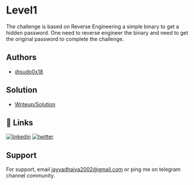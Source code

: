 
# Level1

The challenge is based on Reverse Engineering a simple binary to get a hidden password. One need to reverse engineer the binary and need to get the original password to complete the challenge.


## Authors

- [@sudo0x18](https://www.github.com/sudo0x18)


## Solution

- [Writeup/Solution](https://medium.com/@sudo0x18/reverse-engineering-a-binary-with-ida-free-346cab16be9f?source=user_profile---------0----------------------------)


## 🔗 Links
[![linkedin](https://img.shields.io/badge/linkedin-0A66C2?style=for-the-badge&logo=linkedin&logoColor=white)](https://www.linkedin.com/in/jay-vadhaiya-3b74531b1/)
[![twitter](https://img.shields.io/badge/twitter-1DA1F2?style=for-the-badge&logo=twitter&logoColor=white)](https://twitter.com/sudo0x18)


## Support

For support, email jayvadhaiya2002@gmail.com or ping me on telegram channel community.